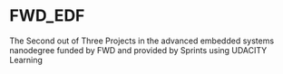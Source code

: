# FWD_EDF
The Second out of Three Projects in the advanced embedded systems nanodegree funded by FWD and provided by Sprints using UDACITY Learning
